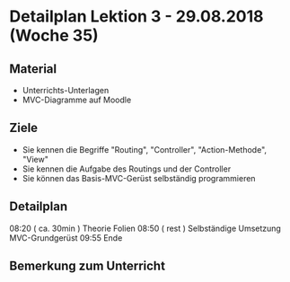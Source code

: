 Detailplan Lektion 3 - 29.08.2018 (Woche 35)
===========================================

Material
--------

* Unterrichts-Unterlagen
* MVC-Diagramme auf Moodle

Ziele
-----

* Sie kennen die Begriffe "Routing", "Controller", "Action-Methode", "View"
* Sie kennen die Aufgabe des Routings und der Controller
* Sie können das Basis-MVC-Gerüst selbständig programmieren

Detailplan
----------

08:20 ( ca. 30min )  Theorie Folien
08:50 ( rest )        Selbständige Umsetzung MVC-Grundgerüst
09:55 Ende

Bemerkung zum Unterricht
------------------------

